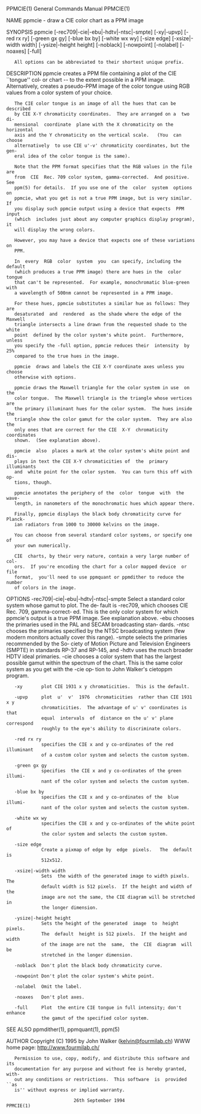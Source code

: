 PPMCIE(1)                  General Commands Manual                  PPMCIE(1)

NAME
       ppmcie - draw a CIE color chart as a PPM image

SYNOPSIS
       ppmcie [-rec709|-cie|-ebu|-hdtv|-ntsc|-smpte] [-xy|-upvp] [-red rx ry]
                [-green gx gy] [-blue bx by] [-white wx wy] [-size edge]
                [-xsize|-width width] [-ysize|-height height] [-noblack]
                [-nowpoint] [-nolabel] [-noaxes] [-full]

       All options can be abbreviated to their shortest unique prefix.

DESCRIPTION
       ppmcie creates a PPM file containing a plot of the CIE ``tongue'' col‐
       or  chart  --  to  the extent possible in a PPM image.  Alternatively,
       creates a pseudo-PPM image of the color tongue using RGB values from a
       color system of your choice.

       The CIE color tongue is an image of all the hues that can be described
       by CIE X-Y chromaticity coordinates.  They are arranged on a  two  di‐
       mensional  coordinate  plane with the X chromaticity on the horizontal
       axis and the Y chromaticity on the vertical scale.   (You  can  choose
       alternatively  to use CIE u'-v' chromaticity coordinates, but the gen‐
       eral idea of the color tongue is the same).

       Note that the PPM format specifies that the RGB values in the file are
       from  CIE  Rec. 709 color system, gamma-corrected.  And positive.  See
       ppm(5) for details.  If you use one of the  color  system  options  on
       ppmcie, what you get is not a true PPM image, but is very similar.  If
       you display such ppmcie output using a device that expects  PPM  input
       (which  includes just about any computer graphics display program), it
       will display the wrong colors.

       However, you may have a device that expects one of these variations on
       PPM.

       In  every  RGB  color  system  you  can specify, including the default
       (which produces a true PPM image) there are hues in the  color  tongue
       that can't be represented.  For example, monochromatic blue-green with
       a wavelength of 500nm cannot be represented in a PPM image.

       For these hues, ppmcie substitutes a similar hue as follows: They  are
       desaturated  and  rendered  as the shade where the edge of the Maxwell
       triangle intersects a line drawn from the requested shade to the white
       point  defined by the color system's white point.  Furthermore, unless
       you specify the -full option, ppmcie reduces their  intensity  by  25%
       compared to the true hues in the image.

       ppmcie  draws and labels the CIE X-Y coordinate axes unless you choose
       otherwise with options.

       ppmcie draws the Maxwell triangle for the color system in use  on  the
       color tongue.  The Maxwell triangle is the triangle whose vertices are
       the primary illuminant hues for the color system.  The hues inside the
       triangle show the color gamut for the color system.  They are also the
       only ones that are correct for the CIE  X-Y  chromaticity  coordinates
       shown.  (See explanation above).

       ppmcie  also  places a mark at the color system's white point and dis‐
       plays in text the CIE X-Y chromaticities of  the  primary  illuminants
       and  white point for the color system.  You can turn this off with op‐
       tions, though.

       ppmcie annotates the periphery of the  color  tongue  with  the  wave‐
       length, in nanometers of the monochromatic hues which appear there.

       Finally, ppmcie displays the black body chromaticity curve for Planck‐
       ian radiators from 1000 to 30000 kelvins on the image.

       You can choose from several standard color systems, or specify one  of
       your own numerically.

       CIE  charts, by their very nature, contain a very large number of col‐
       ors.  If you're encoding the chart for a color mapped device  or  file
       format,  you'll need to use ppmquant or ppmdither to reduce the number
       of colors in the image.

OPTIONS
       -rec709|-cie|-ebu|-hdtv|-ntsc|-smpte
                 Select a standard color system whose gamut to plot.  The de‐
                 fault is -rec709, which chooses CIE Rec. 709, gamma-correct‐
                 ed.  This is the only color system for which ppmcie's output
                 is  a  true PPM image.  See explanation above.  -ebu chooses
                 the primaries used in the PAL and SECAM  broadcasting  stan‐
                 dards.   -ntsc  chooses  the primaries specified by the NTSC
                 broadcasting system (few modern monitors actually cover this
                 range).  -smpte selects the primaries recommended by the So‐
                 ciety of Motion Picture and Television Engineers (SMPTE)  in
                 standards  RP-37 and RP-145, and -hdtv uses the much broader
                 HDTV ideal primaries.  -cie chooses a color system that  has
                 the largest possible gamut within the spectrum of the chart.
                 This is the same color system as you get with the  -cie  op‐
                 tion to John Walker's cietoppm program.

       -xy       plot CIE 1931 x y chromaticities.  This is the default.

       -upvp     plot  u'  v'  1976  chromaticities  rather than CIE 1931 x y
                 chromaticities.  The advantage of u' v' coordinates is  that
                 equal  intervals  of  distance on the u' v' plane correspond
                 roughly to the eye's ability to discriminate colors.

       -red rx ry
                 specifies the CIE x and y co-ordinates of the red illuminant
                 of a custom color system and selects the custom system.

       -green gx gy
                 specifies  the CIE x and y co-ordinates of the green illumi‐
                 nant of the color system and selects the custom system.

       -blue bx by
                 specifies the CIE x and y co-ordinates of the  blue  illumi‐
                 nant of the color system and selects the custom system.

       -white wx wy
                 specifies the CIE x and y co-ordinates of the white point of
                 the color system and selects the custom system.

       -size edge
                 Create a pixmap of edge by  edge  pixels.   The  default  is
                 512x512.

       -xsize|-width width
                 Sets  the width of the generated image to width pixels.  The
                 default width is 512 pixels.  If the height and width of the
                 image are not the same, the CIE diagram will be stretched in
                 the longer dimension.

       -ysize|-height height
                 Sets the height of the generated  image  to  height  pixels.
                 The  default  height is 512 pixels.  If the height and width
                 of the image are not the  same,  the  CIE  diagram  will  be
                 stretched in the longer dimension.

       -noblack  Don't plot the black body chromaticity curve.

       -nowpoint Don't plot the color system's white point.

       -nolabel  Omit the label.

       -noaxes   Don't plot axes.

       -full     Plot  the entire CIE tongue in full intensity; don't enhance
                 the gamut of the specified color system.

SEE ALSO
       ppmdither(1), ppmquant(1), ppm(5)

AUTHOR
              Copyright (C) 1995 by John Walker (kelvin@fourmilab.ch)
                      WWW home page: http://www.fourmilab.ch/

       Permission to use, copy, modify, and distribute this software and  its
       documentation for any purpose and without fee is hereby granted, with‐
       out any conditions or restrictions.  This software  is  provided  ``as
       is'' without express or implied warranty.

                             26th September 1994                    PPMCIE(1)
